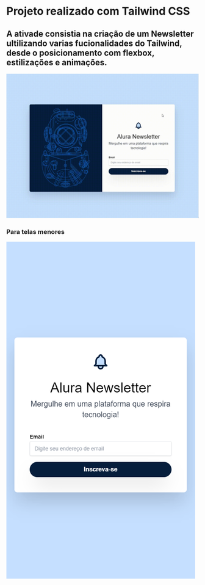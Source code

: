 # Projeto realizado com Tailwind CSS

## A ativade consistia na criação de um Newsletter ultilizando varias fucionalidades do Tailwind, desde o posicionamento com flexbox, estilizações e animações.

![Newsletter](../new_alura.gif)

### Para telas menores

![Newsletter telas menores](../new_alura_resp.png)
